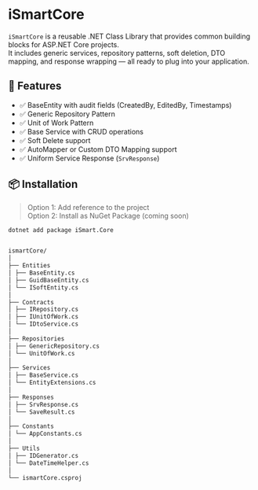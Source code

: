 ﻿# iSmartCore

`iSmartCore` is a reusable .NET Class Library that provides common building blocks for ASP.NET Core projects.  
It includes generic services, repository patterns, soft deletion, DTO mapping, and response wrapping — all ready to plug into your application.

## 🚀 Features

- ✅ BaseEntity with audit fields (CreatedBy, EditedBy, Timestamps)
- ✅ Generic Repository Pattern
- ✅ Unit of Work Pattern
- ✅ Base Service with CRUD operations
- ✅ Soft Delete support
- ✅ AutoMapper or Custom DTO Mapping support
- ✅ Uniform Service Response (`SrvResponse`)

## 📦 Installation

> Option 1: Add reference to the project  
> Option 2: Install as NuGet Package (coming soon)

```bash
dotnet add package iSmart.Core


ismartCore/
│
├── Entities
│ ├── BaseEntity.cs
│ ├── GuidBaseEntity.cs
│ └── ISoftEntity.cs
│
├── Contracts
│ ├── IRepository.cs
│ ├── IUnitOfWork.cs
│ └── IDtoService.cs
│
├── Repositories
│ ├── GenericRepository.cs
│ └── UnitOfWork.cs
│
├── Services
│ ├── BaseService.cs
│ └── EntityExtensions.cs
│
├── Responses
│ ├── SrvResponse.cs
│ └── SaveResult.cs
│
├── Constants
│ └── AppConstants.cs
│
├── Utils
│ ├── IDGenerator.cs
│ └── DateTimeHelper.cs
│
└── ismartCore.csproj
